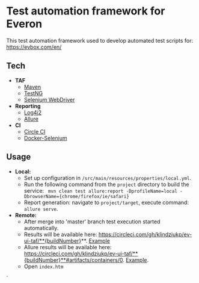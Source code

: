# Test automation framework for Everon 

This test automation framework used to develop automated test scripts for: https://evbox.com/en/ 
## Tech
* **TAF**
    * [Maven](https://maven.apache.org/)
    * [TestNG](https://testng.org/doc/)
    * [Selenium WebDriver](https://selenium.dev/projects/)
* **Reporting**
    * [Log4j2](https://logging.apache.org/log4j/2.x/)
    * [Allure](https://docs.qameta.io/allure/)
* **CI**
    * [Circle CI](https://circleci.com/)
    * [Docker-Selenium](https://github.com/SeleniumHQ/docker-selenium)

  
    
## Usage

* **Local:**
    * Set up configuration in `/src/main/resources/properties/local.yml`.
    * Run the following command from the `project` directory to build the service:
` mvn clean test allure:report -DprofileName=local -DbrowserName={chrome/firefox/ie/safari}`
    * Report generation: navigate to `project/target`, execute command:
`allure serve`.
* **Remote:**
    * After merge into 'master' branch test execution started automatically.
    * Results will be available here: https://circleci.com/gh/klindziukp/ev-ui-taf/**{buildNumber}**.  [Example](https://circleci.com/gh/klindziukp/ev-ui-taf/3)
    * Allure results will be available here: https://circleci.com/gh/klindziukp/ev-ui-taf/**{buildNumber}**#artifacts/containers/0.  [Example](https://circleci.com/gh/klindziukp/ev-ui-taf/3#artifacts/containers/0).
    * Open `index.htm`

`